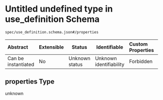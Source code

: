 # Untitled undefined type in use_definition Schema

```txt
spec/use_definition.schema.json#/properties
```




| Abstract            | Extensible | Status         | Identifiable            | Custom Properties | Additional Properties | Access Restrictions | Defined In                                                                                  |
| :------------------ | ---------- | -------------- | ----------------------- | :---------------- | --------------------- | ------------------- | ------------------------------------------------------------------------------------------- |
| Can be instantiated | No         | Unknown status | Unknown identifiability | Forbidden         | Allowed               | none                | [use_definition.schema.json\*](../../out/use_definition.schema.json "open original schema") |

## properties Type

unknown
